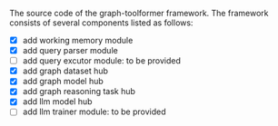 The source code of the graph-toolformer framework. The framework consists of several components listed as follows:

  - [x] add working memory module
  - [x] add query parser module
  - [ ] add query excutor module: to be provided
  - [x] add graph dataset hub
  - [x] add graph model hub
  - [x] add graph reasoning task hub
  - [x] add llm model hub
  - [ ] add llm trainer module: to be provided
